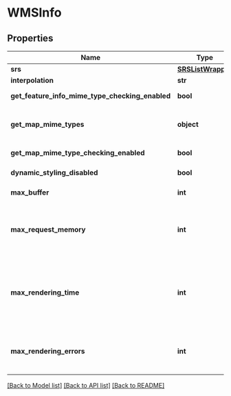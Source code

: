 # WMSInfo

## Properties
Name | Type | Description | Notes
------------ | ------------- | ------------- | -------------
**srs** | [**SRSListWrapper**](SRSListWrapper.md) |  | [optional] 
**interpolation** | **str** |  | [optional] 
**get_feature_info_mime_type_checking_enabled** | **bool** | Flag indicating if getFeatureInfo MIME type checking is enabled | [optional] 
**get_map_mime_types** | **object** | A set of mime types allowed for a getMap request. Active if getMapMimeTypeCheckingEnabled is true | [optional] 
**get_map_mime_type_checking_enabled** | **bool** | Flag indicating if getMap MIME type checking is enabled. | [optional] 
**dynamic_styling_disabled** | **bool** | status of dynamic styling (SLD and SLD_BODY params) allowance | [optional] 
**max_buffer** | **int** | Maximum search radius for GetFeatureInfo | [optional] 
**max_request_memory** | **int** | Max amount of memory, in kilobytes, that each WMS request can allocate (each output format will make a best effort attempt to respect it, but there are no guarantees). 0 indicates no limit. | [optional] 
**max_rendering_time** | **int** | Max time, in seconds, a WMS request is allowed to spend rendering the map. Various output formats will do a best effort to respect it (raster formats, for example, will account just rendering time, but not image encoding time). | [optional] 
**max_rendering_errors** | **int** | Max number of rendering errors that will be tolerated before stating the rendering operation failed by throwing a service exception back to the client | [optional] 

[[Back to Model list]](../README.md#documentation-for-models) [[Back to API list]](../README.md#documentation-for-api-endpoints) [[Back to README]](../README.md)

